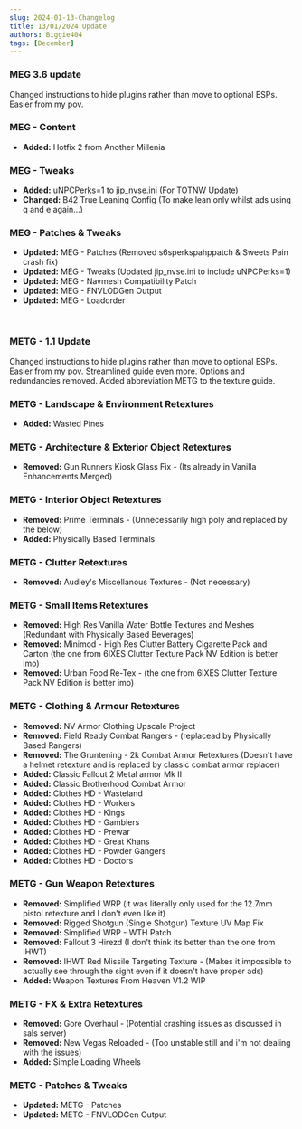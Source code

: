 ```yaml
---
slug: 2024-01-13-Changelog
title: 13/01/2024 Update
authors: Biggie404
tags: [December]
---
```


### MEG 3.6 update

Changed instructions to hide plugins rather than move to optional ESPs. Easier from my pov.


### MEG - Content
- **Added:** Hotfix 2 from Another Millenia


### MEG - Tweaks
- **Added:** uNPCPerks=1 to jip_nvse.ini (For TOTNW Update)
- **Changed:** B42 True Leaning Config (To make lean only whilst ads using q and e again...)


### MEG - Patches & Tweaks
- **Updated:** MEG - Patches (Removed s6sperkspahppatch & Sweets Pain crash fix)
- **Updated:** MEG - Tweaks (Updated jip_nvse.ini to include uNPCPerks=1)
- **Updated:** MEG - Navmesh Compatibility Patch
- **Updated:** MEG - FNVLODGen Output
- **Updated:** MEG - Loadorder

<br/>

### METG - 1.1 Update

Changed instructions to hide plugins rather than move to optional ESPs. Easier from my pov.
Streamlined guide even more. Options and redundancies removed. 
Added abbreviation METG to the texture guide.


### METG - Landscape & Environment Retextures
- **Added:** Wasted Pines


### METG - Architecture & Exterior Object Retextures
- **Removed:** Gun Runners Kiosk Glass Fix - (Its already in Vanilla Enhancements Merged)


### METG - Interior Object Retextures
- **Removed:** Prime Terminals - (Unnecessarily high poly and replaced by the below)
- **Added:** Physically Based Terminals


### METG - Clutter Retextures
- **Removed:** Audley's Miscellanous Textures - (Not necessary)


### METG - Small Items Retextures
- **Removed:** High Res Vanilla Water Bottle Textures and Meshes (Redundant with Physically Based Beverages)
- **Removed:** Minimod - High Res Clutter Battery Cigarette Pack and Carton (the one from 6IXES Clutter Texture Pack NV Edition is better imo)
- **Removed:** Urban Food Re-Tex - (the one from 6IXES Clutter Texture Pack NV Edition is better imo)


### METG - Clothing & Armour Retextures
- **Removed:** NV Armor Clothing Upscale Project
- **Removed:** Field Ready Combat Rangers - (replacead by Physically Based Rangers)
- **Removed:** The Gruntening - 2k Combat Armor Retextures (Doesn't have a helmet retexture and is replaced by classic combat armor replacer)
- **Added:** Classic Fallout 2 Metal armor Mk II
- **Added:** Classic Brotherhood Combat Armor
- **Added:** Clothes HD - Wasteland
- **Added:** Clothes HD - Workers
- **Added:** Clothes HD - Kings
- **Added:** Clothes HD - Gamblers
- **Added:** Clothes HD - Prewar
- **Added:** Clothes HD - Great Khans
- **Added:** Clothes HD - Powder Gangers
- **Added:** Clothes HD - Doctors


### METG - Gun Weapon Retextures
- **Removed:** Simplified WRP (it was literally only used for the 12.7mm pistol retexture and I don't even like it)
- **Removed:** Rigged Shotgun (Single Shotgun) Texture UV Map Fix
- **Removed:** Simplified WRP - WTH Patch
- **Removed:** Fallout 3 Hirezd (I don't think its better than the one from IHWT)
- **Removed:** IHWT Red Missile Targeting Texture - (Makes it impossible to actually see through the sight even if it doesn't have proper ads)
- **Added:** Weapon Textures From Heaven V1.2 WIP


### METG - FX & Extra Retextures
- **Removed:** Gore Overhaul - (Potential crashing issues as discussed in sals server)
- **Removed:** New Vegas Reloaded - (Too unstable still and i'm not dealing with the issues)
- **Added:** Simple Loading Wheels


### METG - Patches & Tweaks
- **Updated:** METG - Patches
- **Updated:** METG - FNVLODGen Output

